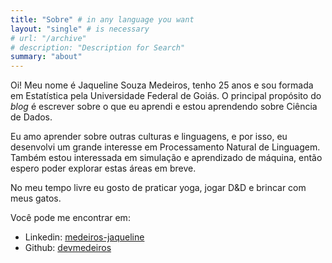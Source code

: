 ```yaml
---
title: "Sobre" # in any language you want
layout: "single" # is necessary
# url: "/archive"
# description: "Description for Search"
summary: "about"
---
```


Oi! Meu nome é Jaqueline Souza Medeiros, tenho 25 anos e sou formada em Estatística pela Universidade Federal de Goiás. O principal propósito do _blog_ é escrever sobre o que eu aprendi e estou aprendendo sobre Ciência de Dados.

Eu amo aprender sobre outras culturas e linguagens, e por isso, eu desenvolvi um grande interesse em Processamento Natural de Linguagem. Também estou interessada em simulação e aprendizado de máquina, então espero poder explorar estas áreas em breve.

No meu tempo livre eu gosto de praticar yoga, jogar D&D e brincar com meus gatos.

Você pode me encontrar em:

- Linkedin: [medeiros-jaqueline](https://www.linkedin.com/in/medeiros-jaqueline/)
- Github: [devmedeiros](https://github.com/devmedeiros)
